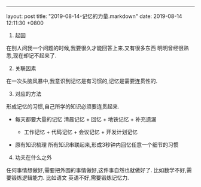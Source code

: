 ---
layout: post
title:  "2019-08-14-记忆的力量.markdown"
date:   2019-08-14 12:11:30 +0800

1. 起因

在别人问我一个问题的时候,我要很久才能回答上来.又有很多东西
明明曾经很熟悉,现在却记不起来了.

2. 关联因素

在一次头脑风暴中,我意识到记忆是有习惯的,记忆是需要连贯性的.

3. 对应的方法

形成记忆的习惯,自己所学的知识必须要连贯起来.

* 每天都要大量的记忆
  清晨记忆 + 回忆 + 地铁记忆 + 补充遗漏
  + 工作记忆 + 代码记忆 + 会议记忆 + 开发计划记忆

* 原有知识梳理
  所有知识串联起来,形成3秒钟内回忆任意一个细节的习惯

4. 功夫在什么之外

任何事情想做好,需要把外围的事情做好,这件事自然也就做好了.
比如数学不好,需要锻炼逻辑能力.
比如语文 英语不好,需要锻炼记忆力.
